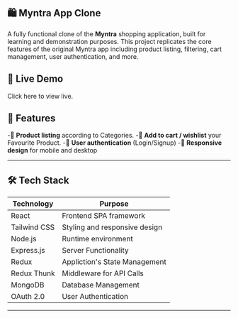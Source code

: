 ## 🛍️ Myntra App Clone

A fully functional clone of the **Myntra** shopping application, built for learning and demonstration purposes. This project replicates the core features of the original Myntra app including product listing, filtering, cart management, user authentication, and more.

## 🔗 Live Demo
Click here to view live.

## 🚀 Features
-🧾 **Product listing** according to Categories.
-🛒 **Add to cart / wishlist** your Favourite Product.
-👤 **User authentication** (Login/Signup)
-🔄 **Responsive design** for mobile and desktop

---

## 🛠️ Tech Stack

| Technology    | Purpose                           |
| ------------- | --------------------------------- |
| React         | Frontend SPA framework            |
| Tailwind CSS  | Styling and responsive design     |
| Node.js       | Runtime environment               |
| Express.js    | Server Functionality              |
| Redux         | Appliction's State Management     |
| Redux Thunk   | Middleware for API Calls          |
| MongoDB       | Database Management               |
| OAuth 2.0     | User Authentication               |
---
